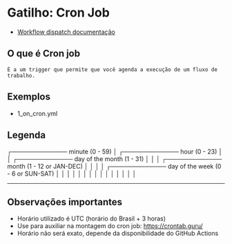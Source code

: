 # Gatilho: Cron Job
- [Workflow dispatch documentação](https://docs.github.com/pt/actions/writing-workflows/choosing-when-your-workflow-runs/events-that-trigger-workflows#schedule)

## O que é Cron job
    É a um trigger que permite que você agenda a execução de um fluxo de trabalho.
    
## Exemplos
- 1_on_cron.yml

## Legenda
┌───────────── minute (0 - 59)
│ ┌───────────── hour (0 - 23)
│ │ ┌───────────── day of the month (1 - 31)
│ │ │ ┌───────────── month (1 - 12 or JAN-DEC)
│ │ │ │ ┌───────────── day of the week (0 - 6 or SUN-SAT)
│ │ │ │ │
│ │ │ │ │
│ │ │ │ │
* * * * *

## Observações importantes
- Horário utilizado é UTC (horário do Brasil + 3 horas)
- Use para auxiliar na montagem do cron job: https://crontab.guru/
- Horário não será exato, depende da disponibilidade do GitHub Actions

